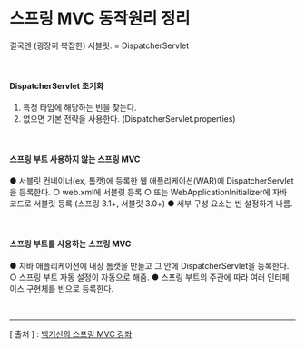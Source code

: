스프링 MVC 동작원리 정리
===

결국엔 (굉장히 복잡한) 서블릿.
= DispatcherServlet

<br/>

#### DispatcherServlet 초기화
  1. 특정 타입에 해당하는 빈을 찾는다.
  2. 없으면 기본 전략을 사용한다. (DispatcherServlet.properties)

<br/>

#### 스프링 부트 사용하지 않는 스프링 MVC
  ● 서블릿 컨네이너(ex, 톰캣)에 등록한 웹 애플리케이션(WAR)에 DispatcherServlet을 등록한다.
    ○ web.xml에 서블릿 등록
    ○ 또는 WebApplicationInitializer에 자바 코드로 서블릿 등록 (스프링 3.1+, 서블릿 3.0+)
  ● 세부 구성 요소는 빈 설정하기 나름.
 
 <br/>
 
#### 스프링 부트를 사용하는 스프링 MVC
  ● 자바 애플리케이션에 내장 톰캣을 만들고 그 안에 DispatcherServlet을 등록한다.
    ○ 스프링 부트 자동 설정이 자동으로 해줌.
  ● 스프링 부트의 주관에 따라 여러 인터페이스 구현체를 빈으로 등록한다.
  
  <br/>
  
  ---
  [ 출처 ] : [백기선의 스프링 MVC 강좌](https://www.inflearn.com/course/%EC%9B%B9-mvc#)   
